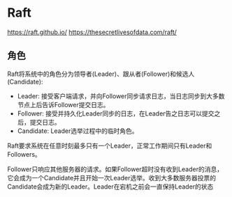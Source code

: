 # Raft


https://raft.github.io/
https://thesecretlivesofdata.com/raft/

## 角色

Raft将系统中的角色分为领导者(Leader)、跟从者(Follower)和候选人(Candidate):
- Leader: 接受客户端请求，并向Follower同步请求日志，当日志同步到大多数节点上后告诉Follower提交日志。
- Follower: 接受并持久化Leader同步的日志，在Leader告之日志可以提交之后，提交日志。
- Candidate: Leader选举过程中的临时角色。

Raft要求系统在任意时刻最多只有一个Leader，正常工作期间只有Leader和Followers。

Follower只响应其他服务器的请求。如果Follower超时没有收到Leader的消息，它会成为一个Candidate并且开始一次Leader选举。收到大多数服务器投票的Candidate会成为新的Leader。Leader在宕机之前会一直保持Leader的状态
